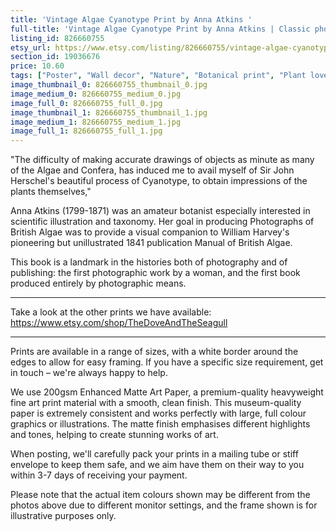 ```yaml
---
title: 'Vintage Algae Cyanotype Print by Anna Atkins '
full-title: 'Vintage Algae Cyanotype Print by Anna Atkins | Classic photographic botanical art print for nature lovers'
listing_id: 826660755
etsy_url: https://www.etsy.com/listing/826660755/vintage-algae-cyanotype-print-by-anna?utm_source=site&utm_medium=api&utm_campaign=api
section_id: 19036676
price: 10.60
tags: ["Poster", "Wall decor", "Nature", "Botanical print", "Plant lovers gift", "Plant illustration", "Cottage decor", "Flower art print", "Cottage", "Anna Atkins", "Algae", "Cyanotype", "Vintage photography"]
image_thumbnail_0: 826660755_thumbnail_0.jpg
image_medium_0: 826660755_medium_0.jpg
image_full_0: 826660755_full_0.jpg
image_thumbnail_1: 826660755_thumbnail_1.jpg
image_medium_1: 826660755_medium_1.jpg
image_full_1: 826660755_full_1.jpg
---
```

&quot;The difficulty of making accurate drawings of objects as minute as many of the Algae and Confera, has induced me to avail myself of Sir John Herschel&#39;s beautiful process of Cyanotype, to obtain impressions of the plants themselves,&quot;

Anna Atkins (1799-1871) was an amateur botanist especially interested in scientific illustration and taxonomy. Her goal in producing Photographs of British Algae was to provide a visual companion to William Harvey&#39;s pioneering but unillustrated 1841 publication Manual of British Algae.

This book is a landmark in the histories both of photography and of publishing: the first photographic work by a woman, and the first book produced entirely by photographic means.


---

Take a look at the other prints we have available:
https://www.etsy.com/shop/TheDoveAndTheSeagull

----

Prints are available in a range of sizes, with a white border around the edges to allow for easy framing. If you have a specific size requirement, get in touch – we&#39;re always happy to help.

We use 200gsm Enhanced Matte Art Paper, a premium-quality heavyweight fine art print material with a smooth, clean finish. This museum-quality paper is extremely consistent and works perfectly with large, full colour graphics or illustrations. The matte finish emphasises different highlights and tones, helping to create stunning works of art.

When posting, we&#39;ll carefully pack your prints in a mailing tube or stiff envelope to keep them safe, and we aim have them on their way to you within 3-7 days of receiving your payment.

Please note that the actual item colours shown may be different from the photos above due to different monitor settings, and the frame shown is for illustrative purposes only.
